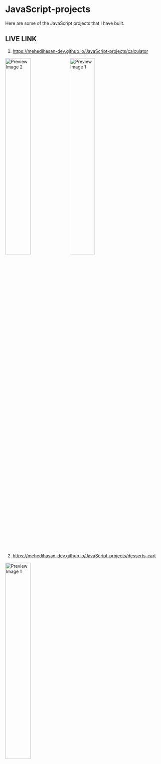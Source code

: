 # JavaScript-projects
Here are some of the JavaScript projects that I have built.

## LIVE LINK

1. https://mehedihasan-dev.github.io/JavaScript-projects/calculator

<img src="https://github.com/user-attachments/assets/cdb83f5e-024b-438b-ac7d-b0da52ff7e6b" style="width: 40%; height=100%" alt="Preview Image 2">
<img src="https://github.com/user-attachments/assets/a261ab9b-1065-4ff6-88e4-a5ce67926b04" style="width: 40%; height=100%;" alt="Preview Image 1">


2. https://mehedihasan-dev.github.io/JavaScript-projects/desserts-cart

<img src="https://github.com/user-attachments/assets/c12839fb-6596-4941-8b43-7ab5183760b7" style="width: 40%; height=100%;" alt="Preview Image 1">
